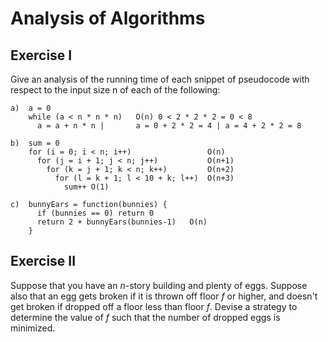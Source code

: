 # Analysis of Algorithms

## Exercise I

Give an analysis of the running time of each snippet of
pseudocode with respect to the input size n of each of the following:

```
a)  a = 0
    while (a < n * n * n)   O(n) 0 < 2 * 2 * 2 = 0 < 8
      a = a + n * n |       a = 0 + 2 * 2 = 4 | a = 4 + 2 * 2 = 8
```

```
b)  sum = 0
    for (i = 0; i < n; i++)                 O(n)
      for (j = i + 1; j < n; j++)           O(n+1)
        for (k = j + 1; k < n; k++)         O(n+2)
          for (l = k + 1; l < 10 + k; l++)  O(n+3)
            sum++ O(1)
```

```
c)  bunnyEars = function(bunnies) {
      if (bunnies == 0) return 0
      return 2 + bunnyEars(bunnies-1)   O(n)
    }
```

## Exercise II

Suppose that you have an _n_-story building and plenty of eggs. Suppose also
that an egg gets broken if it is thrown off floor _f_ or higher, and doesn't get
broken if dropped off a floor less than floor _f_. Devise a strategy to
determine the value of _f_ such that the number of dropped eggs is minimized.
